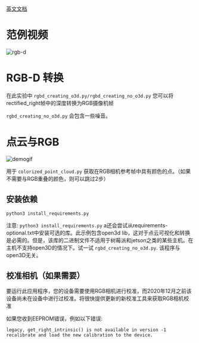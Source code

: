 [英文文档](README.md)

# 范例视频
![rgb-d](https://media.giphy.com/media/SnW9p4r3feMQGOmayy/giphy.gif)

# RGB-D 转换

在此实验中 `rgbd_creating_o3d.py/rgbd_creating_no_o3d.py` 您可以将rectified_right帧中的深度转换为RGB摄像机帧


`rgbd_creating_no_o3d.py` 会包含一些噪音。

# 点云与RGB
![demogif](https://media.giphy.com/media/UeAlkPpeHaxItO0NJ6/giphy.gif)

用于 `colorized_point_cloud.py` 获取在RGB相机参考帧中具有颜色的点。（如果不需要与RGB重叠的颜色，则可以跳过2步）

## 安装依赖

```
python3 install_requirements.py
```
注意: `python3 install_requirements.py` a还会尝试从requirements-optional.txt中安装可选的库。此示例包含open3d lib，这对于点云可视化和转换是必需的。但是，该库的二进制文件不适用于树莓派和jetson之类的某些主机。在主机不支持open3D的情况下。试一试  `rgbd_creating_no_o3d.py`. 该程序与open3D无关。

## 校准相机（如果需要）

要运行此应用程序，您的设备需要使用RGB相机进行校准，而2020年12月之前该设备尚未在设备中进行过校准。将很快提供更新的新校准工具来获取RGB相机校准

如果您收到EEPROM错误，例如以下错误:

```
legacy, get_right_intrinsic() is not available in version -1
recalibrate and load the new calibration to the device. 
```


